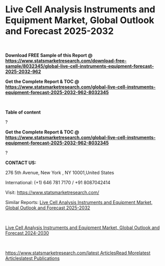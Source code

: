 <h1>Live Cell Analysis Instruments and Equipment Market, Global Outlook and Forecast 2025-2032</h1><br/><p><strong>Download FREE Sample of this Report @ <a href="https://www.statsmarketresearch.com/download-free-sample/8032345/global-live-cell-instruments-equipment-forecast-2025-2032-962">https://www.statsmarketresearch.com/download-free-sample/8032345/global-live-cell-instruments-equipment-forecast-2025-2032-962</a></strong></p>
 
 
 
 <div><b>Get the Complete Report & TOC @ <a href="https://www.statsmarketresearch.com/global-live-cell-instruments-equipment-forecast-2025-2032-962-8032345">https://www.statsmarketresearch.com/global-live-cell-instruments-equipment-forecast-2025-2032-962-8032345</a></b></div>
 
 
 
 <p><br />
 
 <b>Table of content</b></p>
 
 
 
 <p>? </p>
 
 
 
 <div><b>Get the Complete Report & TOC @ <a href="https://www.statsmarketresearch.com/global-live-cell-instruments-equipment-forecast-2025-2032-962-8032345">https://www.statsmarketresearch.com/global-live-cell-instruments-equipment-forecast-2025-2032-962-8032345</a></b></div>
 
 
 
 <p>? </p>
 
 
 
 <p><b>CONTACT US:</b><br />
 
 276 5th Avenue, New York , NY 10001,United States<br />
 
 International: (+1) 646 781 7170 / +91 8087042414<br />
 
 Visit: <a href="https://www.statsmarketresearch.com/">https://www.statsmarketresearch.com/</a><br />
 
 Similar Reports: <a href="https://www.statsmarketresearch.com/global-live-cell-instruments-equipment-forecast-2025-2032-962-8032345">Live Cell Analysis Instruments and Equipment Market, Global Outlook and Forecast 2025-2032 </a><br />
 
 <br />
 
 <a href="https://www.statsmarketresearch.com/global-live-cell-instruments-equipment-forecast-2025-2032-962-8032345">Live Cell Analysis Instruments and Equipment Market, Global Outlook and Forecast 2024-2030</a><br />
 
 <br />
 
 <a href="https://gyeongbokgung.com">https://www.statsmarketresearch.com/</a><a href="https://hallyeomaritime.com">latest Articles</a><a href="https://jingwansa.com">Read More</a><a href="https://nguoiviet.jp/">latest Articles</a><a href="https://www.intelmarketresearch.com/">latest Publications</a></p>